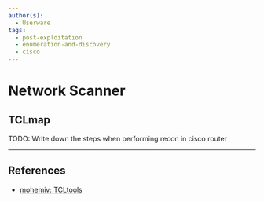 ```yaml
---
author(s):
  - Userware
tags:
  - post-exploitation
  - enumeration-and-discovery
  - cisco
---
```

# Network Scanner

## TCLmap

TODO: Write down the steps when performing recon in cisco router

---
## References

- [mohemiv: TCLtools](https://github.com/mohemiv/TCLtools)